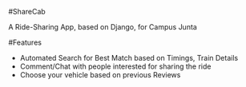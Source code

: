 #ShareCab

A Ride-Sharing App, based on Django, for Campus Junta

#Features

* Automated Search for Best Match based on Timings, Train Details
* Comment/Chat with people interested for sharing the ride
* Choose your vehicle based on previous Reviews
